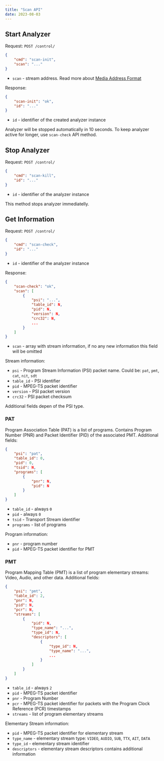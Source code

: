 ```yaml
---
title: "Scan API"
date: 2023-08-03
---
```


## Start Analyzer

Request: `POST /control/`

```json
{
    "cmd": "scan-init",
    "scan": "..."
}
```

- `scan` - stream address. Read more about [Media Address Format](/astra/getting-started/first-steps/address-format)

Response:

```json
{
    "scan-init": "ok",
    "id": "..."
}
```

- `id` - identifier of the created analyzer instance

Analyzer will be stopped automatically in 10 seconds. To keep analyzer active for longer, use `scan-check` API method.

## Stop Analyzer

Request: `POST /control/`

```json
{
    "cmd": "scan-kill",
    "id": "..."
}
```

- `id` - identifier of the analyzer instance

This method stops analyzer immediatelly.

## Get Information

Request: `POST /control/`

```json
{
    "cmd": "scan-check",
    "id": "..."
}
```

- `id` - identifier of the analyzer instance

Response:

```json
{
    "scan-check": "ok",
    "scan": [
        {
            "psi": "...",
            "table_id": N,
            "pid": N,
            "version": N,
            "crc32": N,
            ...
        }
    ]
}
```

- `scan` - array with stream information, if no any new information this field will be omitted

Stream information:

- `psi` - Program Stream Information (PSI) packet name. Could be: `pat`, `pmt`, `cat`, `nit`, `sdt`
- `table_id` - PSI identifier
- `pid` - MPEG-TS packet identifier
- `version` - PSI packet version
- `crc32` - PSI packet checksum

Additional fields depen of the PSI type.

### PAT

Program Association Table (PAT) is a list of programs. Contains Program Number (PNR) and Packet Identifier (PID) of the associated PMT. Additional fields:

```json
{
    "psi": "pat",
    "table_id": 0,
    "pid": 0,
    "tsid": N,
    "programs": [
        {
            "pnr": N,
            "pid": N
        }
    ]
}
```

- `table_id` - always `0`
- `pid` - always `0`
- `tsid` - Transport Stream identifier
- `programs` - list of programs

Program information:

- `pnr` - program number
- `pid` - MPEG-TS packet identifier for PMT

### PMT

Program Mapping Table (PMT) is a list of program elementary streams: Video, Audio, and other data. Additional fields:

```json
{
    "psi": "pmt",
    "table_id": 2,
    "pnr": N,
    "pid": N,
    "pcr": N,
    "streams": [
        {
            "pid": N,
            "type_name": "...",
            "type_id": N,
            "descriptors": [
                {
                    "type_id": N,
                    "type_name": "...",
                    ...
                }
            ]
        }
    ]
}
```

- `table_id` - always `2`
- `pid` - MPEG-TS packet identifier
- `pnr` - Program Number
- `pcr` - MPEG-TS packet identifier for packets with the Program Clock Reference (PCR) timestamps
- `streams` - list of program elementary streams

Elementary Stream information:

- `pid` - MPEG-TS packet identifier for elementary stream
- `type_name` - elementary stream type: `VIDEO`, `AUDIO`, `SUB`, `TTX`, `AIT`, `DATA`
- `type_id` - elementary stream identifier
- `descriptors` - elementary stream descriptors contains additional information
